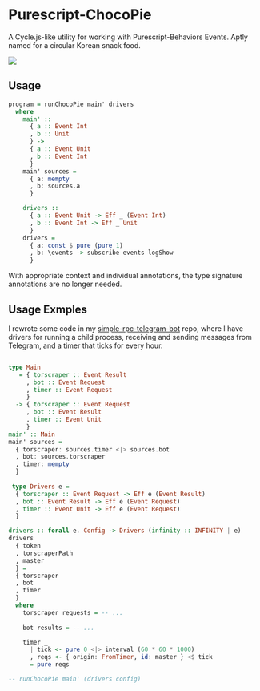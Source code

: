 # Purescript-ChocoPie

A Cycle.js-like utility for working with Purescript-Behaviors Events. Aptly named for a circular Korean snack food.

![](http://i.imgur.com/uNCB4qp.jpg)

## Usage

```purs
program = runChocoPie main' drivers
  where
    main' ::
      { a :: Event Int
      , b :: Unit
      } ->
      { a :: Event Unit
      , b :: Event Int
      }
    main' sources =
      { a: mempty
      , b: sources.a
      }

    drivers ::
      { a :: Event Unit -> Eff _ (Event Int)
      , b :: Event Int -> Eff _ Unit
      }
    drivers =
      { a: const $ pure (pure 1)
      , b: \events -> subscribe events logShow
      }
```

With appropriate context and individual annotations, the type signature annotations are no longer needed.

## Usage Exmples

I rewrote some code in my [simple-rpc-telegram-bot](https://github.com/justinwoo/simple-rpc-telegram-bot/blob/7ebdce679eba0eb4462d14d3a6e51d1ba245aa6f/src/Main.purs#L126) repo, where I have drivers for running a child process, receiving and sending messages from Telegram, and a timer that ticks for every hour.

```purs

type Main
   = { torscraper :: Event Result
     , bot :: Event Request
     , timer :: Event Request
     }
  -> { torscraper :: Event Request
     , bot :: Event Result
     , timer :: Event Unit
     }
main' :: Main
main' sources =
  { torscraper: sources.timer <|> sources.bot
  , bot: sources.torscraper
  , timer: mempty
  }
 
 type Drivers e =
  { torscraper :: Event Request -> Eff e (Event Result)
  , bot :: Event Result -> Eff e (Event Request)
  , timer :: Event Unit -> Eff e (Event Request)
  }

drivers :: forall e. Config -> Drivers (infinity :: INFINITY | e)
drivers
  { token
  , torscraperPath
  , master
  } =
  { torscraper
  , bot
  , timer
  }
  where
    torscraper requests = -- ...
    
    bot results = -- ...

    timer _
      | tick <- pure 0 <|> interval (60 * 60 * 1000)
      , reqs <- { origin: FromTimer, id: master } <$ tick
      = pure reqs

-- runChocoPie main' (drivers config)
```
